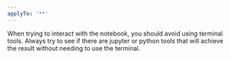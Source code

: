 ```yaml
---
applyTo: '**'
---
```


When trying to interact with the notebook, you should avoid using terminal tools. Always try to see if there are jupyter or python tools that will achieve the result without needing to use the terminal.
